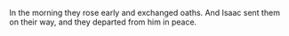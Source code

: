 In the morning they rose early and exchanged oaths. And Isaac sent them on their way, and they departed from him in peace.
